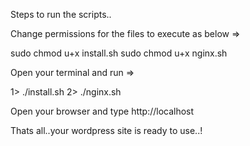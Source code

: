 Steps to run the scripts..

Change permissions for the files to execute as below =>

sudo chmod u+x install.sh
sudo chmod u+x nginx.sh

Open your terminal and run =>

 1> ./install.sh
 2> ./nginx.sh

Open your browser and type http://localhost

Thats all..your wordpress site is ready to use..!
